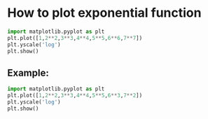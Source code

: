 # How to plot exponential function

```python
import matplotlib.pyplot as plt
plt.plot([1,2**2,3**3,4**4,5**5,6**6,7**7])
plt.yscale('log')
plt.show()
```


## Example: 
```python
import matplotlib.pyplot as plt
plt.plot([1,2**2,3**3,4**4,5**5,6**3,7**2])
plt.yscale('log')
plt.show()
```

